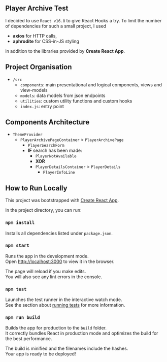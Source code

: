 
##  Player Archive Test

I decided to use `React v16.8` to give React Hooks a try. To limit the number of dependencies for such a small project, I used

- **axios** for HTTP calls,
- **aphrodite** for CSS-in-JS styling

in addition to the libraries provided by **Create React App**. 


##  Project Organisation

* `/src`
  * `components`: main presentational and logical components, views and view-models
  * `models`: data models from json endpoints
  * `utilities`: custom utility functions and custom hooks
  * `index.js`: entry point


##  Components Architecture
* `ThemeProvider`
    * `PlayerArchivePageContainer` > `PlayerArchivePage`
        * `PlayerSearchForm`
        * **IF** search has been made:
            * `PlayerNotAvailable`
            * **XOR**
            * `PlayerDetailsContainer` > `PlayerDetails`
                * `PlayerInfoLine`


##  How to Run Locally

This project was bootstrapped with [Create React App](https://github.com/facebook/create-react-app).

In the project directory, you can run:

### `npm install`

Installs all dependencies listed under `package.json`.

### `npm start`

Runs the app in the development mode.<br>
Open [http://localhost:3000](http://localhost:3000) to view it in the browser.

The page will reload if you make edits.<br>
You will also see any lint errors in the console.

### `npm test`

Launches the test runner in the interactive watch mode.<br>
See the section about [running tests](https://facebook.github.io/create-react-app/docs/running-tests) for more information.

### `npm run build`

Builds the app for production to the `build` folder.<br>
It correctly bundles React in production mode and optimizes the build for the best performance.

The build is minified and the filenames include the hashes.<br>
Your app is ready to be deployed!
